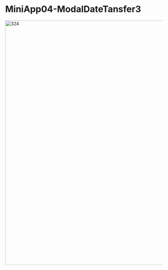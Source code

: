 # MiniApp04-ModalDateTansfer3

<img width="784" alt="324" src="https://user-images.githubusercontent.com/82198916/154412946-96d5faeb-0fba-427b-b62a-98e5b6cb5a39.png">
